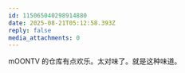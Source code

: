 ```yaml
---
id: 115065040298914880
date: 2025-08-21T05:12:58.393Z
reply: false
media_attachments: 0
---
```


mOONTV 的仓库有点欢乐。太对味了。就是这种味道。

